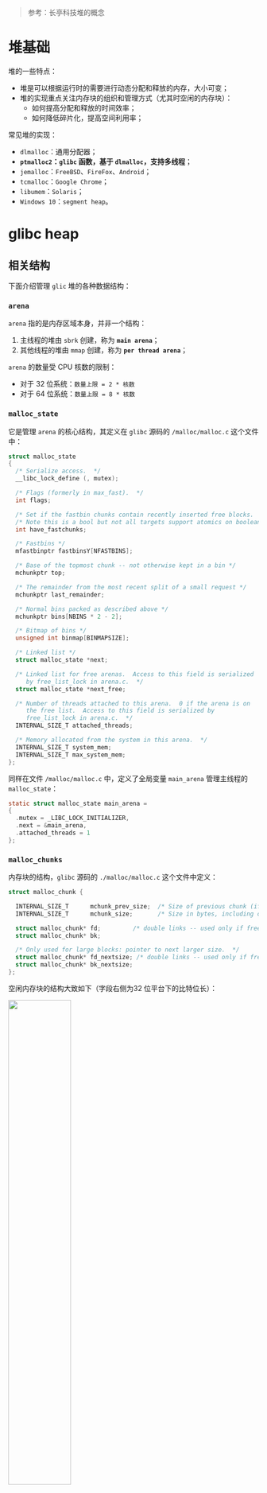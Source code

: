 > 参考：长亭科技堆的概念

# 堆基础

堆的一些特点：

- 堆是可以根据运行时的需要进行动态分配和释放的内存，大小可变；
- 堆的实现重点关注内存块的组织和管理方式（尤其时空闲的内存块）：
  - 如何提高分配和释放的时间效率；
  - 如何降低碎片化，提高空间利用率；

常见堆的实现：

- `dlmalloc`：通用分配器；
- **`ptmalloc2`：`glibc` 函数，基于 `dlmalloc`，支持多线程**；
- `jemalloc`：`FreeBSD`、`FireFox`、`Android`；
- `tcmalloc`：`Google Chrome`；
- `libumem`：`Solaris`；
- `Windows 10`：`segment heap`。

# glibc heap

## 相关结构

下面介绍管理 `glic` 堆的各种数据结构：

### `arena`

`arena` 指的是内存区域本身，并非一个结构：

1. 主线程的堆由 `sbrk` 创建，称为 **`main arena`**；
2. 其他线程的堆由 `mmap` 创建，称为 **`per thread arena`**；

`arena` 的数量受 CPU 核数的限制：

- 对于 32 位系统：`数量上限 = 2 * 核数`
- 对于 64 位系统：`数量上限 = 8 * 核数`

### `malloc_state`

它是管理 `arena` 的核心结构，其定义在 `glibc`  源码的 `/malloc/malloc.c` 这个文件中：

```c
struct malloc_state
{
  /* Serialize access.  */
  __libc_lock_define (, mutex);

  /* Flags (formerly in max_fast).  */
  int flags;

  /* Set if the fastbin chunks contain recently inserted free blocks.  */
  /* Note this is a bool but not all targets support atomics on booleans.  */
  int have_fastchunks;

  /* Fastbins */
  mfastbinptr fastbinsY[NFASTBINS];

  /* Base of the topmost chunk -- not otherwise kept in a bin */
  mchunkptr top;

  /* The remainder from the most recent split of a small request */
  mchunkptr last_remainder;

  /* Normal bins packed as described above */
  mchunkptr bins[NBINS * 2 - 2];

  /* Bitmap of bins */
  unsigned int binmap[BINMAPSIZE];

  /* Linked list */
  struct malloc_state *next;

  /* Linked list for free arenas.  Access to this field is serialized
     by free_list_lock in arena.c.  */
  struct malloc_state *next_free;

  /* Number of threads attached to this arena.  0 if the arena is on
     the free list.  Access to this field is serialized by
     free_list_lock in arena.c.  */
  INTERNAL_SIZE_T attached_threads;

  /* Memory allocated from the system in this arena.  */
  INTERNAL_SIZE_T system_mem;
  INTERNAL_SIZE_T max_system_mem;
};
```

同样在文件 `/malloc/malloc.c` 中，定义了全局变量 `main_arena` 管理主线程的 `malloc_state`：

```c
static struct malloc_state main_arena =
{
  .mutex = _LIBC_LOCK_INITIALIZER,
  .next = &main_arena,
  .attached_threads = 1
};
```

### `malloc_chunks`

内存块的结构，`glibc` 源码的 `./malloc/malloc.c` 这个文件中定义：

```c
struct malloc_chunk {

  INTERNAL_SIZE_T      mchunk_prev_size;  /* Size of previous chunk (if free).  */
  INTERNAL_SIZE_T      mchunk_size;       /* Size in bytes, including overhead. */

  struct malloc_chunk* fd;         /* double links -- used only if free. */
  struct malloc_chunk* bk;

  /* Only used for large blocks: pointer to next larger size.  */
  struct malloc_chunk* fd_nextsize; /* double links -- used only if free. */
  struct malloc_chunk* bk_nextsize;
};
```

空闲内存块的结构大致如下（字段右侧为32 位平台下的比特位长）：

<img src="./free_chunk.jpg" width=50% >

1. 第一个字段 `prev_size` 存储了，物理地址上的前一个 `chunk` 的大小。
2. 第二个字段 `size` 记录了当前 `chunk` 的大小。最后三个比特位被用作其他含义：
   1. `P` 代表 `PREV_INUSE`，指明前一个 `chunk` 是否被使用；
   2. `M` 代表 `IS_MAPPED`，代表当前的 `chunk` 是否通过 `mmap` 方式创建出来的；
   3. `N` 代表 `NON_MAIN_ARENA`，代表当前 `chunk` 是否属于其他线程堆（主线程值为 0）；
3. 第三四个字段为前向指针与后向指针，这两个字段用于 `bin` 链表中。

已分配内存块的结构大致如下：

<img src="./allocated_chunk.jpg" width=70% >

1. 前两个字段与空闲的内存块大致相同；

2. 用户可用的数据是第三个字段开始一直到下一个 `chunk` 的第一个字段。这是因为：
   
   - `prev_size` 只有当前一个字段是空闲的时候才有意义，如果前一个字段已经分配，堆管理器不关心；
   
   这也就是说，在 32 位程序中，如果用户申请了 16 个字节的空间，其对应的 `chunk` 数据结构的 `data` 段只会有 12 个字节，用户加上下一个 `chunk` 的 `prev_size` 空间，一共可以使用 16 个字节。
   
   但是 `size` 记录的是 `prev_size` 起始到下一个 `prev_size` 起始之间的大小。
   
3. 在 32 位平台下，`chunk` 的大小一定是 8 字节的整数倍（所以 `size` 的最低三个比特位是无用的）。`malloc` 返回地址指针为 `data` 的起始位置。

### `fastbins`

`bins` 是根据 `chunk` 的大小和状态，用来管理和组织空闲块的，链表的数组结构。

`fastbins` 用于管理最小的 `chunk`。他存储在了 `malloc_state` 中的数组变量 `fastbinsY` 中。它同样定义在 `/malloc/malloc.c` 这个文件中：

```c
/*
   Fastbins

    An array of lists holding recently freed small chunks.  Fastbins
    are not doubly linked.  It is faster to single-link them, and
    since chunks are never removed from the middles of these lists,
    double linking is not necessary. Also, unlike regular bins, they
    are not even processed in FIFO order (they use faster LIFO) since
    ordering doesn't much matter in the transient contexts in which
    fastbins are normally used.

    Chunks in fastbins keep their inuse bit set, so they cannot
    be consolidated with other free chunks. malloc_consolidate
    releases all chunks in fastbins and consolidates them with
    other free chunks.
 */

typedef struct malloc_chunk *mfastbinptr;
#define fastbin(ar_ptr, idx) ((ar_ptr)->fastbinsY[idx])
```

可以得出它有以下这些特点：

1. 它是一个单向链表（因为从来不会需要从中间移除元素的操作，不需要双向链表）；
2. 后进先出（其他的垃圾回收结构是先进先出）；
3. `chunk` 被清理时，`PREV_INUSE` 标志位不会被清零；
4. 32 位系统中，`fastbin` 中默认支持最大的 chunk 的数据空间大小为 64 字节。但是 `glibc` 可以支持的 chunk 的数据空间最大为 80 字节。
5. 一共有十个 `fastbins`；
6. 相邻的空闲的 `fastbin chunk` 不会被合并。

下面是一个 32 位程序在运行时的 `fastbins` 示例图：

<img src="./fastbins_example.jpg">

### `bins` (`small & large & unsorted`)

源码中有一段注释解释这些 `bins`：

```c
/*
   Bins

    An array of bin headers for free chunks. Each bin is doubly
    linked.  The bins are approximately proportionally (log) spaced.
    There are a lot of these bins (128). This may look excessive, but
    works very well in practice.  Most bins hold sizes that are
    unusual as malloc request sizes, but are more usual for fragments
    and consolidated sets of chunks, which is what these bins hold, so
    they can be found quickly.  All procedures maintain the invariant
    that no consolidated chunk physically borders another one, so each
    chunk in a list is known to be preceeded and followed by either
    inuse chunks or the ends of memory.

    Chunks in bins are kept in size order, with ties going to the
    approximately least recently used chunk. Ordering isn't needed
    for the small bins, which all contain the same-sized chunks, but
    facilitates best-fit allocation for larger chunks. These lists
    are just sequential. Keeping them in order almost never requires
    enough traversal to warrant using fancier ordered data
    structures.

    Chunks of the same size are linked with the most
    recently freed at the front, and allocations are taken from the
    back.  This results in LRU (FIFO) allocation order, which tends
    to give each chunk an equal opportunity to be consolidated with
    adjacent freed chunks, resulting in larger free chunks and less
    fragmentation.

    To simplify use in double-linked lists, each bin header acts
    as a malloc_chunk. This avoids special-casing for headers.
    But to conserve space and improve locality, we allocate
    only the fd/bk pointers of bins, and then use repositioning tricks
    to treat these as the fields of a malloc_chunk*.
 */
```

其中 `small bins` 有以下的特点：

1. `chunk` 的大小小于 512 字节；
2. 共有 62 个双向循环链表，每个链表中存储着相同大小的 `chunk`；
3. 先进先出；
4. 当有相邻的空闲内存块时，`chunk` 会被合并成一个更大的 `chunk`。

`large bins` 有以下的特点：

1. `chunk` 的大小大于 512 字节；
2. 共有 63 个双向循环链表，大小相近的 `chunk` 放在同一个 `bin` 中；
3. `chunk` 按照大小从大到小排序；
4. 先进先出；
5. 当有相邻的空闲内存块时，`chunk` 会被合并成一个更大的 `chunk`。

`unsorted bins` 有以下的特点：

1. `chunk` 的大小大于 64 个字节；
2. 只有唯一一个双向循环链表；
3. 当一个非 `fastbin` 的 `chunk` 被释放之后，它首先被放入 `unsorted bin` 等后续整理时，才会放入对应的 `small bin/fast bin`。

这三个 `bins` 共享一个 `malloc_state` 中的变量：

```c
/* Normal bins packed as described above */
  mchunkptr bins[NBINS * 2 - 2];
```

其中三种 `bins` 的排列大致如下图所示：

<img src ="./arena.bins_structure.jpg" />

## 相关函数

### `malloc()`

工作流程：

1. 在 `fast bins` 中寻找 `fast chunk`，如果找到则结束；
2. 在 `small bins` 中寻找 `small chunk`，如果找到则结束；
3. 循环：
   1. 检查 `unsorted bin` 中的 `last_remainder`。如果它足够大大则分配这个 `chunk`，并将剩余的 `chunk` 标记为新的 `last_remainer`；
   2. 在 `unsorted bin` 中搜索，同时进行整理。如果遇到精确大小则返回，否则将 `chunk` 整理到它对应大小的 `small/large bins` 中去；
   3. 在 `small bin` 和 `large bin` 中搜索最合适的 `chunk`（不一定精确）；
4. 使用 `top chunk`。

### `free()`

工作流程：

1. 如果是 `fast chunk`，则放入 `fast bin`；
2. 如果前一个 `chunk` 是空闲的：
   1. `unlink` 前面的 `chunk`；
   2. 合并两个 `chunk`，并且放入 `unsorted bin`；
3. 如果后一个 `chunk` 是 `top chunk`，则将当前 `chunk` 并入 `top chunk`；
4. 如果后一个 `chunk` 是空闲的：
   1. `unlink` 后面的 `chunk`；
   2. 合并两个 `chunk`，并且放入 `unsorted bin`；
5. 前后两个 `chunk` 都不是空闲的，直接放入 `unsorted bin`；

### `unlink()`

`unlink` 函数用来将双向链表中的一个元素取出来，它源码如下：

```c
/* Take a chunk off a bin list */
// unlink p
#define unlink(AV, P, BK, FD) {                                            \
    // 由于 P 已经在双向链表中，所以有两个地方记录其大小，所以检查一下其大小是否一致。
    if (__builtin_expect (chunksize(P) != prev_size (next_chunk(P)), 0))      \
      malloc_printerr ("corrupted size vs. prev_size");               \
    FD = P->fd;                                                                      \
    BK = P->bk;                                                                      \
    // 防止攻击者简单篡改空闲的 chunk 的 fd 与 bk 来实现任意写的效果。
    if (__builtin_expect (FD->bk != P || BK->fd != P, 0))                      \
      malloc_printerr (check_action, "corrupted double-linked list", P, AV);  \
    else {                                                                      \
        FD->bk = BK;                                                              \
        BK->fd = FD;                                                              \
        // 下面主要考虑 P 对应的 nextsize 双向链表的修改
        if (!in_smallbin_range (chunksize_nomask (P))                              \
            // 如果P->fd_nextsize为 NULL，表明 P 未插入到 nextsize 链表中。
            // 那么其实也就没有必要对 nextsize 字段进行修改了。
            // 这里没有去判断 bk_nextsize 字段，可能会出问题。
            && __builtin_expect (P->fd_nextsize != NULL, 0)) {                      \
            // 类似于小的 chunk 的检查思路
            if (__builtin_expect (P->fd_nextsize->bk_nextsize != P, 0)              \
                || __builtin_expect (P->bk_nextsize->fd_nextsize != P, 0))    \
              malloc_printerr (check_action,                                      \
                               "corrupted double-linked list (not small)",    \
                               P, AV);                                              \
            // 这里说明 P 已经在 nextsize 链表中了。
            // 如果 FD 没有在 nextsize 链表中
            if (FD->fd_nextsize == NULL) {                                      \
                // 如果 nextsize 串起来的双链表只有 P 本身，那就直接拿走 P
                // 令 FD 为 nextsize 串起来的
                if (P->fd_nextsize == P)                                      \
                  FD->fd_nextsize = FD->bk_nextsize = FD;                      \
                else {                                                              \
                // 否则我们需要将 FD 插入到 nextsize 形成的双链表中
                    FD->fd_nextsize = P->fd_nextsize;                              \
                    FD->bk_nextsize = P->bk_nextsize;                              \
                    P->fd_nextsize->bk_nextsize = FD;                              \
                    P->bk_nextsize->fd_nextsize = FD;                              \
                  }                                                              \
              } else {                                                              \
                // 如果在的话，直接拿走即可
                P->fd_nextsize->bk_nextsize = P->bk_nextsize;                      \
                P->bk_nextsize->fd_nextsize = P->fd_nextsize;                      \
              }                                                                      \
          }                                                                      \
      }                                                                              \
}
```

它可能在以下函数中被调用：

- `malloc`：

  - 从恰好大小合适的 large bin 中获取 chunk。

    - **这里需要注意的是 `fastbin` 与 `small bin` 就没有使用 `unlink`**

    - 依次遍历处理 unsorted bin 时也没有使用 unlink 的。

  - 从比请求的 chunk 所在的 bin 大的 bin 中取 chunk。

- `free`：

  - 后向合并，合并物理相邻低地址空闲 chunk。
  - 前向合并，合并物理相邻高地址空闲 chunk（除了 top chunk）。

- `malloc_consolidate`：

  - 后向合并，合并物理相邻低地址空闲 chunk。
  - 前向合并，合并物理相邻高地址空闲 chunk（除了 top chunk）。

- `realloc`：

  - 前向扩展，合并物理相邻高地址空闲 chunk（除了 top chunk）。